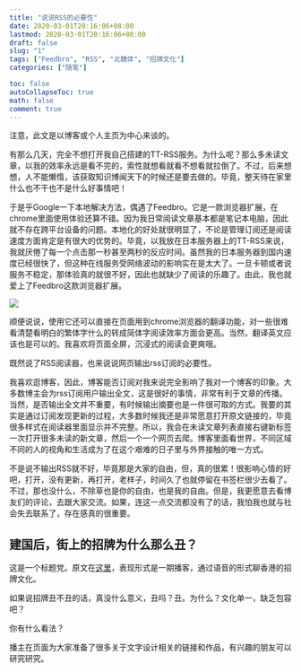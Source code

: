 ```yaml
---
title: "说说RSS的必要性"
date: 2020-03-01T20:16:06+08:00
lastmod: 2020-03-01T20:16:06+08:00
draft: false
slug: "1"
tags: ["Feedbro", "RSS", "北魏体", "招牌文化"]
categories: ["随笔"]

toc: false
autoCollapseToc: true
math: false
comment: true
---
```



注意，此文是以博客或个人主页为中心来谈的。

有那么几天，完全不想打开我自己搭建的TT-RSS服务。为什么呢？那么多未读文章，以我的效率永远是看不完的，索性就想看就看不想看就拉倒了。不过，后来想想，人不能懒惰，该获取知识博闻天下的时候还是要去做的。毕竟，整天待在家里什么也不干也不是什么好事情吧！

于是乎Google一下本地解决方法，偶遇了Feedbro。它是一款浏览器扩展，在chrome里面使用体验还算不错。因为我日常阅读文章基本都是笔记本电脑，因此就不存在跨平台设备的问题。本地化的好处就很明显了，不论是管理订阅还是阅读速度方面肯定是有很大的优势的。毕竟，以我放在日本服务器上的TT-RSS来说，我就厌倦了每一个点击那一秒甚至两秒的反应时间。虽然我的日本服务器到国内速度已经很快了，但这种在线服务受网络波动的影响实在是太大了。一旦卡顿或者说服务不稳定，那体验真的就很不好，因此也就缺少了阅读的乐趣了。由此，我也就爱上了Feedbro这款浏览器扩展。

![](https://img.1078503.org/imgs/2020/03/e30609c511cd22f9.png)

顺便说说，使用它还可以直接在页面用到chrome浏览器的翻译功能，对一些很难看清楚看明白的繁体字什么的转成简体字阅读效率方面会更高。当然，翻译英文应该也是可以的。我喜欢将页面全屏，沉浸式的阅读会更爽哦。

既然说了RSS阅读器，也来说说网页输出rss订阅的必要性。

我喜欢逛博客，因此，博客能否订阅对我来说完全影响了我对一个博客的印象。大多数博主会为rss订阅用户输出全文，这是很好的事情，非常有利于文章的传播。当然，是否输出全文并不重要，有时候输出摘要也是一件很可取的方式。我要的其实是通过订阅发现更新的过程，大多数时候我还是非常愿意打开原文链接的，毕竟很多样式在阅读器里面显示并不完整。所以，我会在未读文章列表直接右键新标签一次打开很多未读的新文章，然后一个一个网页去爬。博客里面看世界，不同区域不同的人的视角和生活成为了在这个艰难的日子里与外界接触的唯一方式。

不是说不输出RSS就不好，毕竟那是大家的自由，但，真的很累！很影响心情的好吧，打开，没有更新，再打开，老样子，时间久了也就停留在书签栏很少去看了。不过，那也没什么，不除草也是你的自由，也是我的自由。但是，我更愿意去看博友们的评论，去跟大家交流。如果，连这一点交流都没有了的话，我怕我也就与社会失去联系了，存在感真的很重要。

## 建国后，街上的招牌为什么那么丑？

这是一个标题党。原文在[这里](http://artispoison.com/019)，表现形式是一期播客，通过语音的形式聊香港的招牌文化。

如果说招牌丑不丑的话，真没什么意义，丑吗？丑。为什么？文化单一，缺乏包容吧？

你有什么看法？

播主在页面为大家准备了很多关于文字设计相关的链接和作品，有兴趣的朋友可以研究研究。
